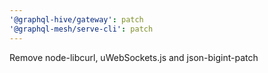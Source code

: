 ```yaml
---
'@graphql-hive/gateway': patch
'@graphql-mesh/serve-cli': patch
---
```


Remove node-libcurl, uWebSockets.js and json-bigint-patch
